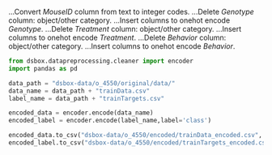 ...Convert *MouseID* column from text to integer codes.
...Delete *Genotype* column: object/other category.
...Insert columns to onehot encode *Genotype*.
...Delete *Treatment* column: object/other category.
...Insert columns to onehot encode *Treatment*.
...Delete *Behavior* column: object/other category.
...Insert columns to onehot encode *Behavior*.

```python
from dsbox.datapreprocessing.cleaner import encoder
import pandas as pd

data_path = "dsbox-data/o_4550/original/data/"
data_name = data_path + "trainData.csv"
label_name = data_path + "trainTargets.csv"

encoded_data = encoder.encode(data_name)
encoded_label = encoder.encode(label_name,label='class')

encoded_data.to_csv("dsbox-data/o_4550/encoded/trainData_encoded.csv", index=False)
encoded_label.to_csv("dsbox-data/o_4550/encoded/trainTargets_encoded.csv", index=False)
```
